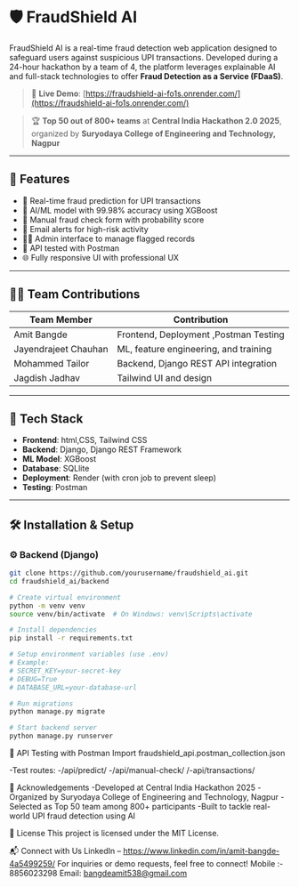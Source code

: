 # 🛡️ FraudShield AI

FraudShield AI is a real-time fraud detection web application designed to safeguard users against suspicious UPI transactions. Developed during a 24-hour hackathon by a team of 4, the platform leverages explainable AI and full-stack technologies to offer **Fraud Detection as a Service (FDaaS)**.

> 🚀 **Live Demo**: [https://fraudshield-ai-fo1s.onrender.com/](https://fraudshield-ai-fo1s.onrender.com/)

> 🏆 **Top 50 out of 800+ teams** at **Central India Hackathon 2.0 2025**, organized by **Suryodaya College of Engineering and Technology, Nagpur**

---

## 📌 Features

- 🔐 Real-time fraud prediction for UPI transactions
- 🧠 AI/ML model with 99.98% accuracy using XGBoost
- 🧾 Manual fraud check form with probability score
- 📩 Email alerts for high-risk activity
- 👨‍💻 Admin interface to manage flagged records
- 🧪 API tested with Postman
- 🌐 Fully responsive UI with professional UX

---

## 👨‍💻 Team Contributions

| Team Member    | Contribution                              |
|----------------|-------------------------------------------|
| Amit Bangde    | Frontend, Deployment ,Postman Testing |
| Jayendrajeet Chauhan| ML, feature engineering, and training  |
| Mohammed Tailor   | Backend, Django REST API integration      |
| Jagdish Jadhav     | Tailwind UI and design     |

---

## 🧰 Tech Stack

- **Frontend**: html,CSS, Tailwind CSS  
- **Backend**: Django, Django REST Framework  
- **ML Model**: XGBoost  
- **Database**: SQLlite
- **Deployment**: Render (with cron job to prevent sleep)  
- **Testing**: Postman  

---

## 🛠️ Installation & Setup

### ⚙️ Backend (Django)

```bash
git clone https://github.com/yourusername/fraudshield_ai.git
cd fraudshield_ai/backend

# Create virtual environment
python -m venv venv
source venv/bin/activate  # On Windows: venv\Scripts\activate

# Install dependencies
pip install -r requirements.txt

# Setup environment variables (use .env)
# Example:
# SECRET_KEY=your-secret-key
# DEBUG=True
# DATABASE_URL=your-database-url

# Run migrations
python manage.py migrate

# Start backend server
python manage.py runserver
```
🧪 API Testing with Postman
Import fraudshield_api.postman_collection.json

-Test routes:
-/api/predict/
-/api/manual-check/
/-api/transactions/

🙌 Acknowledgements
-Developed at Central India Hackathon 2025
-Organized by Suryodaya College of Engineering and Technology, Nagpur
-Selected as Top 50 team among 800+ participants
-Built to tackle real-world UPI fraud detection using AI

📄 License
This project is licensed under the MIT License.

📬 Connect with Us
LinkedIn – https://www.linkedin.com/in/amit-bangde-4a5499259/
For inquiries or demo requests, feel free to connect!
Mobile :- 8856023298
Email: bangdeamit538@gmail.com
